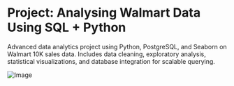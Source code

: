 #  Project: Analysing Walmart Data Using SQL + Python

Advanced data analytics project using Python, PostgreSQL, and Seaborn on Walmart 10K sales data. Includes data cleaning, exploratory analysis, statistical visualizations, and database integration for scalable querying.


![Image](https://github.com/user-attachments/assets/3db0f3f0-8c56-4da9-a2f5-9e0a7bf10f54)
